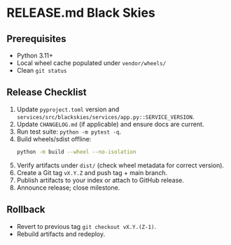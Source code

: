 # RELEASE.md  Black Skies

## Prerequisites
- Python 3.11+
- Local wheel cache populated under `vendor/wheels/`
- Clean `git status`

## Release Checklist
1. Update `pyproject.toml` version and `services/src/blackskies/services/app.py::SERVICE_VERSION`.
2. Update `CHANGELOG.md` (if applicable) and ensure docs are current.
3. Run test suite: `python -m pytest -q`.
4. Build wheels/sdist offline:
   ```bash
   python -m build --wheel --no-isolation
   ```
5. Verify artifacts under `dist/` (check wheel metadata for correct version).
6. Create a Git tag `vX.Y.Z` and push tag + main branch.
7. Publish artifacts to your index or attach to GitHub release.
8. Announce release; close milestone.

## Rollback
- Revert to previous tag `git checkout vX.Y.(Z-1)`.
- Rebuild artifacts and redeploy.
